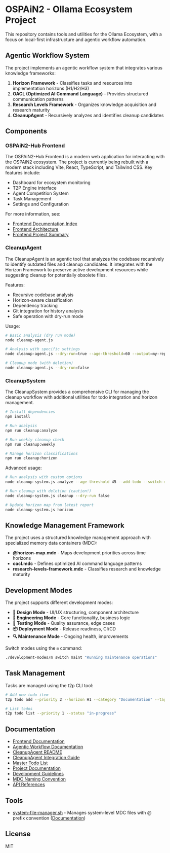 # OSPAiN2 - Ollama Ecosystem Project

This repository contains tools and utilities for the Ollama Ecosystem, with a focus on local-first infrastructure and agentic workflow automation.

## Agentic Workflow System

The project implements an agentic workflow system that integrates various knowledge frameworks:

1. **Horizon Framework** - Classifies tasks and resources into implementation horizons (H1/H2/H3)
2. **OACL (Optimized AI Command Language)** - Provides structured communication patterns
3. **Research Levels Framework** - Organizes knowledge acquisition and research maturity
4. **CleanupAgent** - Recursively analyzes and identifies cleanup candidates

## Components

### OSPAiN2-Hub Frontend

The OSPAiN2-Hub Frontend is a modern web application for interacting with the OSPAiN2 ecosystem. The project is currently being rebuilt with a modern stack including Vite, React, TypeScript, and Tailwind CSS. Key features include:

- Dashboard for ecosystem monitoring
- T2P Engine interface
- Agent Competition System
- Task Management
- Settings and Configuration

For more information, see:
- [Frontend Documentation Index](./docs/frontend/index.md)
- [Frontend Architecture](./docs/frontend/architecture.md)
- [Frontend Project Summary](./docs/frontend/summary.md)

### CleanupAgent

The CleanupAgent is an agentic tool that analyzes the codebase recursively to identify outdated files and cleanup candidates. It integrates with the Horizon Framework to preserve active development resources while suggesting cleanup for potentially obsolete files.

Features:
- Recursive codebase analysis
- Horizon-aware classification
- Dependency tracking
- Git integration for history analysis
- Safe operation with dry-run mode

Usage:
```bash
# Basic analysis (dry run mode)
node cleanup-agent.js

# Analysis with specific settings
node cleanup-agent.js --dry-run=true --age-threshold=60 --output=my-report.md

# Cleanup mode (with deletion)
node cleanup-agent.js --dry-run=false
```

### CleanupSystem

The CleanupSystem provides a comprehensive CLI for managing the cleanup workflow with additional utilities for todo integration and horizon management.

```bash
# Install dependencies
npm install

# Run analysis
npm run cleanup:analyze

# Run weekly cleanup check
npm run cleanup:weekly

# Manage horizon classifications
npm run cleanup:horizon
```

Advanced usage:
```bash
# Run analysis with custom options
node cleanup-system.js analyze --age-threshold 45 --add-todo --switch-mode

# Run cleanup with deletion (caution!)
node cleanup-system.js cleanup --dry-run false

# Update horizon map from latest report
node cleanup-system.js horizon
```

## Knowledge Management Framework

The project uses a structured knowledge management approach with specialized memory data containers (MDC):

- **@horizon-map.mdc** - Maps development priorities across time horizons
- **oacl.mdc** - Defines optimized AI command language patterns
- **research-levels-framework.mdc** - Classifies research and knowledge maturity

## Development Modes

The project supports different development modes:

- **🎨 Design Mode** - UI/UX structuring, component architecture
- **🔧 Engineering Mode** - Core functionality, business logic
- **🧪 Testing Mode** - Quality assurance, edge cases
- **📦 Deployment Mode** - Release readiness, CI/CD
- **🔍 Maintenance Mode** - Ongoing health, improvements

Switch modes using the `m` command:
```bash
./development-modes/m switch maint "Running maintenance operations"
```

## Task Management

Tasks are managed using the t2p CLI tool:

```bash
# Add new todo item
t2p todo add --priority 2 --horizon H1 --category "Documentation" --tags "docs" --title "Update API docs"

# List todos
t2p todo list --priority 1 --status "in-progress"
```

## Documentation

- [Frontend Documentation](./docs/frontend/index.md)
- [Agentic Workflow Documentation](./agentic-workflow.md)
- [CleanupAgent README](./cleanup-agent-README.md)
- [CleanupAgent Integration Guide](./cleanup-agent-integration.md)
- [Master Todo List](./docs/master-todo.md)
- [Project Documentation](docs/)
- [Development Guidelines](docs/development-guidelines.md)
- [MDC Naming Convention](docs/mdc-naming-convention.md)
- [API References](docs/api/)

## Tools

- [system-file-manager.sh](./system-file-manager.sh) - Manages system-level MDC files with @ prefix convention ([Documentation](docs/system-file-manager.md))

## License

MIT
